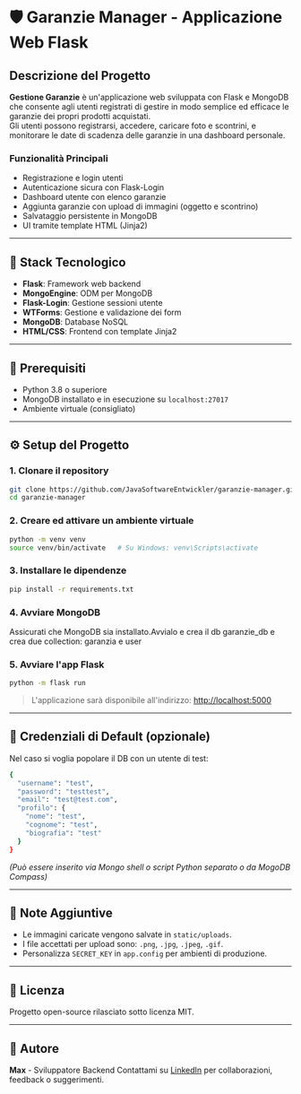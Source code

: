 
# 🛡️ Garanzie Manager - Applicazione Web Flask

## Descrizione del Progetto

**Gestione Garanzie** è un'applicazione web sviluppata con Flask e MongoDB che consente agli utenti registrati di gestire in modo semplice ed efficace le garanzie dei propri prodotti acquistati.  
Gli utenti possono registrarsi, accedere, caricare foto e scontrini, e monitorare le date di scadenza delle garanzie in una dashboard personale.

### Funzionalità Principali

- Registrazione e login utenti
- Autenticazione sicura con Flask-Login
- Dashboard utente con elenco garanzie
- Aggiunta garanzie con upload di immagini (oggetto e scontrino)
- Salvataggio persistente in MongoDB
- UI tramite template HTML (Jinja2)

---

## 🧰 Stack Tecnologico

- **Flask**: Framework web backend
- **MongoEngine**: ODM per MongoDB
- **Flask-Login**: Gestione sessioni utente
- **WTForms**: Gestione e validazione dei form
- **MongoDB**: Database NoSQL
- **HTML/CSS**: Frontend con template Jinja2

---


## 🧪 Prerequisiti

- Python 3.8 o superiore
- MongoDB installato e in esecuzione su `localhost:27017`
- Ambiente virtuale (consigliato)

---

## ⚙️ Setup del Progetto

### 1. Clonare il repository

```bash
git clone https://github.com/JavaSoftwareEntwickler/garanzie-manager.git
cd garanzie-manager
````

### 2. Creare ed attivare un ambiente virtuale

```bash
python -m venv venv
source venv/bin/activate   # Su Windows: venv\Scripts\activate
```

### 3. Installare le dipendenze

```bash
pip install -r requirements.txt
```

### 4. Avviare MongoDB

Assicurati che MongoDB sia installato.Avvialo e 
crea il db garanzie_db e 
crea due collection:
garanzia e user

### 5. Avviare l'app Flask

```bash
python -m flask run
```

> L'applicazione sarà disponibile all'indirizzo: [http://localhost:5000](http://localhost:5000)

---

## 🔐 Credenziali di Default (opzionale)

Nel caso si voglia popolare il DB con un utente di test:

```bash
{
  "username": "test",
  "password": "testtest",
  "email": "test@test.com",
  "profilo": {
    "nome": "test",
    "cognome": "test",
    "biografia": "test"
  }
}
```

*(Può essere inserito via Mongo shell o script Python separato o da MogoDB Compass)*

---

## 📌 Note Aggiuntive

* Le immagini caricate vengono salvate in `static/uploads`.
* I file accettati per upload sono: `.png`, `.jpg`, `.jpeg`, `.gif`.
* Personalizza `SECRET_KEY` in `app.config` per ambienti di produzione.

---

## 🧾 Licenza

Progetto open-source rilasciato sotto licenza MIT.

---

## 🙌 Autore

**Max** - Sviluppatore Backend
Contattami su [LinkedIn](https://www.linkedin.com/in/mmjava/) per collaborazioni, feedback o suggerimenti.
